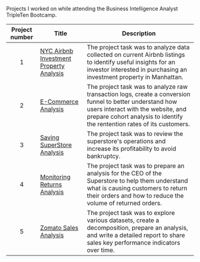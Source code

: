 Projects I worked on while attending the Business Intelligence Analyst TripleTen Bootcamp.

| Project number | Title                                                                                                                                                                              | Description                                                                                                                                                                                                               |
| :------------: | ---------------------------------------------------------------------------------------------------------------------------------------------------------------------------------- | ------------------------------------------------------------------------------------------------------------------------------------------------------------------------------------------------------------------------- |
|       1        | [NYC Airbnb Investment Property Analysis](https://github.com/Mr-DinoBlack/Data_projects_TripleTen/blob/main/NYC%20Airbnb%20Investment%20Property%20Analysis%20Project%20README.md) | The project task was to analyze data collected on current Airbnb listings to identify useful insights for an investor interested in purchasing an investment property in Manhattan.                                       |
|       2        | [E-Commerce Analysis](https://github.com/Mr-DinoBlack/Data_projects_TripleTen/blob/main/E_Commerce_Analysis%20Project%20README.md)                                                 | The project task was to analyze raw transaction logs, create a conversion funnel to better understand how users interact with the website, and prepare cohort analysis to identify the rentention rates of its customers. |
|       3        | [Saving SuperStore Analysis](https://github.com/Mr-DinoBlack/Data_projects_TripleTen/blob/main/Saving%20SuperStore%20Analysis%20Project%20README.md)                               | The project task was to review the superstore's operations and increase its profitability to avoid bankruptcy.                                                                                                            |
|       4        | [Monitoring Returns Analysis](https://github.com/Mr-DinoBlack/Data_projects_TripleTen/blob/main/Monitoring%20Returns%20Analysis%20Project%20README.md)                             | The project task was to prepare an analysis for the CEO of the Superstore to help them understand what is causing customers to return their orders and how to reduce the volume of returned orders.                       |
|	5	 | [Zomato Sales Analysis](https://github.com/Mr-DinoBlack/Data_projects_TripleTen/blob/main/Zomato%20Decomposition%20READ.md)							      | The project task was to explore various datasets, create a decomposition, prepare an analysis, and write a detailed report to share sales key performance indicators over time.											  |
